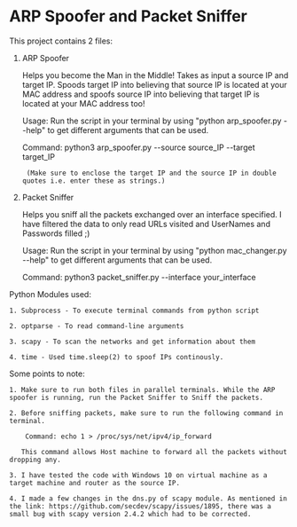 # ARP Spoofer and Packet Sniffer

This project contains 2 files:
  
  1. ARP Spoofer
  
      Helps you become the Man in the Middle! Takes as input a source IP and target IP. Spoods target IP into believing that source IP is located at your MAC address and spoofs source IP into believing that target IP is located at your MAC address too!
      
      Usage: Run the script in your terminal by using "python arp_spoofer.py --help" to get different arguments that can be used.
        
      Command: python3 arp_spoofer.py --source source_IP --target target_IP
      
          (Make sure to enclose the target IP and the source IP in double quotes i.e. enter these as strings.)
      
  2. Packet Sniffer
    
      Helps you sniff all the packets exchanged over an interface specified. I have filtered the data to only read URLs visited and UserNames and Passwords filled ;)
      
      Usage:  Run the script in your terminal by using "python mac_changer.py --help" to get different arguments that can be used.
      
      Command: python3 packet_sniffer.py --interface your_interface
       
   
Python Modules used:
   
    1. Subprocess - To execute terminal commands from python script
    
    2. optparse - To read command-line arguments
    
    3. scapy - To scan the networks and get information about them
    
    4. time - Used time.sleep(2) to spoof IPs continously.
    
 
Some points to note:

    1. Make sure to run both files in parallel terminals. While the ARP spoofer is running, run the Packet Sniffer to Sniff the packets.
    
    2. Before sniffing packets, make sure to run the following command in terminal.
    
        Command: echo 1 > /proc/sys/net/ipv4/ip_forward
        
       This command allows Host machine to forward all the packets without dropping any.
       
    3. I have tested the code with Windows 10 on virtual machine as a target machine and router as the source IP.
    
    4. I made a few changes in the dns.py of scapy module. As mentioned in the link: https://github.com/secdev/scapy/issues/1895, there was a small bug with scapy version 2.4.2 which had to be corrected.
